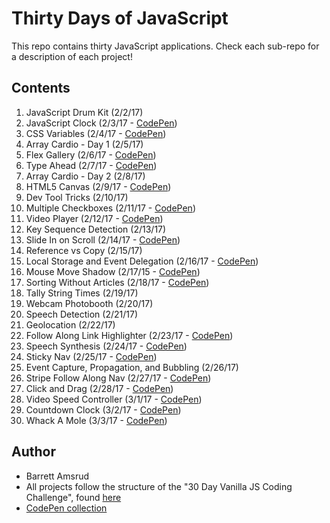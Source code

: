 # Thirty Days of JavaScript

This repo contains thirty JavaScript applications.  Check each sub-repo for a description of each project!

## Contents

01. JavaScript Drum Kit (2/2/17)
02. JavaScript Clock (2/3/17 - [CodePen](http://codepen.io/bamsrud01/pen/oBVMOp))
03. CSS Variables (2/4/17 - [CodePen](http://codepen.io/bamsrud01/pen/ZLPdzZ))
04. Array Cardio - Day 1 (2/5/17)
05. Flex Gallery (2/6/17 - [CodePen](http://codepen.io/bamsrud01/pen/dNrBPp))
06. Type Ahead (2/7/17 - [CodePen](http://codepen.io/bamsrud01/pen/jyJjEe))
07. Array Cardio - Day 2 (2/8/17)
08. HTML5 Canvas (2/9/17 - [CodePen](http://codepen.io/bamsrud01/pen/ygwdNw))
09. Dev Tool Tricks (2/10/17)
10. Multiple Checkboxes (2/11/17 - [CodePen](http://codepen.io/bamsrud01/pen/jyJjbQ))
11. Video Player (2/12/17 - [CodePen](http://codepen.io/bamsrud01/pen/VPRJeP))
12. Key Sequence Detection (2/13/17)
13. Slide In on Scroll (2/14/17 - [CodePen](http://codepen.io/bamsrud01/pen/PWLrNQ))
14. Reference vs Copy (2/15/17)
15. Local Storage and Event Delegation (2/16/17 - [CodePen](http://codepen.io/bamsrud01/pen/apxaLL))
16. Mouse Move Shadow (2/17/15 - [CodePen](http://codepen.io/bamsrud01/pen/WRBdKN))
17. Sorting Without Articles (2/18/17 - [CodePen](http://codepen.io/bamsrud01/pen/qRGezo))
18. Tally String Times (2/19/17)
19. Webcam Photobooth (2/20/17)
20. Speech Detection (2/21/17)
21. Geolocation (2/22/17)
22. Follow Along Link Highlighter (2/23/17 - [CodePen](http://codepen.io/bamsrud01/pen/jBOKyJ))
23. Speech Synthesis (2/24/17 - [CodePen](http://codepen.io/bamsrud01/pen/OpPNVz))
24. Sticky Nav (2/25/17 - [CodePen](http://codepen.io/bamsrud01/pen/wJBRBM))
25. Event Capture, Propagation, and Bubbling (2/26/17)
26. Stripe Follow Along Nav (2/27/17 - [CodePen](http://codepen.io/bamsrud01/pen/RpWbra))
27. Click and Drag (2/28/17 - [CodePen](http://codepen.io/bamsrud01/pen/YZydZR))
28. Video Speed Controller (3/1/17 - [CodePen](http://codepen.io/bamsrud01/pen/RprMbK))
29. Countdown Clock (3/2/17 - [CodePen](http://codepen.io/bamsrud01/pen/gmrWoa))
30. Whack A Mole (3/3/17 - [CodePen](http://codepen.io/bamsrud01/pen/jBrWRP))

## Author

- Barrett Amsrud
- All projects follow the structure of the "30 Day Vanilla JS Coding Challenge", found [here](https://javascript30.com/)
- [CodePen collection](http://codepen.io/collection/DQKzgV/)
